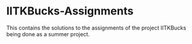 # IITKBucks-Assignments
This contains the solutions to the assignments of the project IITKBucks being done as a summer project.
